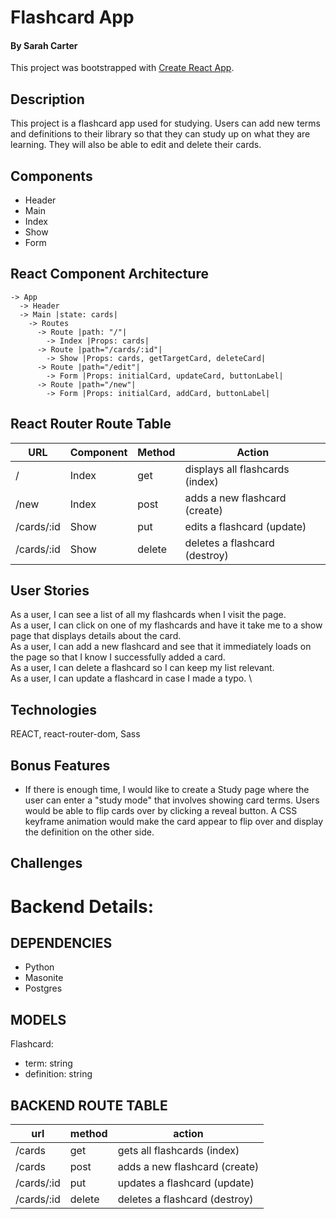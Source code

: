 # Flashcard App
#### By Sarah Carter

This project was bootstrapped with [Create React App](https://github.com/facebook/create-react-app).

## Description
This project is a flashcard app used for studying. Users can add new terms and definitions to their library so that they can study up on what they are learning. They will also be able to edit and delete their cards.

## Components
- Header 
- Main
- Index
- Show
- Form

## React Component Architecture
```
-> App
  -> Header
  -> Main |state: cards|
    -> Routes
      -> Route |path: "/"|
        -> Index |Props: cards|
      -> Route |path="/cards/:id"|
        -> Show |Props: cards, getTargetCard, deleteCard|
      -> Route |path="/edit"|
        -> Form |Props: initialCard, updateCard, buttonLabel|
      -> Route |path="/new"|
        -> Form |Props: initialCard, addCard, buttonLabel|
```

## React Router Route Table
| URL | Component | Method | Action |
|-----|-----------|--------|--------|
| / | Index | get | displays all flashcards (index)||
| /new | Index | post | adds a new flashcard (create) |
| /cards/:id | Show | put | edits a flashcard (update) |
| /cards/:id | Show | delete | deletes a flashcard (destroy) |

## User Stories
As a user, I can see a list of all my flashcards when I visit the page. \
As a user, I can click on one of my flashcards and have it take me to a show page that displays details about the card. \
As a user, I can add a new flashcard and see that it immediately loads on the page so that I know I successfully added a card. \
As a user, I can delete a flashcard so I can keep my list relevant. \
As a user, I can update a flashcard in case I made a typo. \

## Technologies
REACT, react-router-dom, Sass

## Bonus Features
- If there is enough time, I would like to create a Study page where the user can enter a "study mode" that involves showing card terms. Users would be able to flip cards over by clicking a reveal button. A CSS keyframe animation would make the card appear to flip over and display the definition on the other side.

## Challenges

# Backend Details:

## DEPENDENCIES
- Python
- Masonite
- Postgres

## MODELS
Flashcard:
- term: string
- definition: string

## BACKEND ROUTE TABLE
| url | method | action |
|-----|--------|--------|
| /cards | get | gets all flashcards (index)||
| /cards | post | adds a new flashcard (create) |
| /cards/:id | put | updates a flashcard (update) |
| /cards/:id | delete | deletes a flashcard (destroy) |
